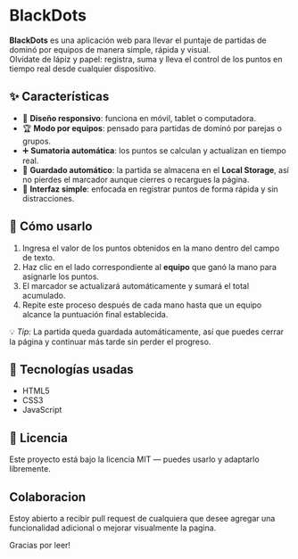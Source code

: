 # BlackDots

**BlackDots** es una aplicación web para llevar el puntaje de partidas de dominó por equipos de manera simple, rápida y visual.  
Olvídate de lápiz y papel: registra, suma y lleva el control de los puntos en tiempo real desde cualquier dispositivo.

## ✨ Características

- 📱 **Diseño responsivo**: funciona en móvil, tablet o computadora.  
- 🏆 **Modo por equipos**: pensado para partidas de dominó por parejas o grupos.  
- ➕ **Sumatoria automática**: los puntos se calculan y actualizan en tiempo real.  
- 💾 **Guardado automático**: la partida se almacena en el **Local Storage**, así no pierdes el marcador aunque cierres o recargues la página.  
- 🎯 **Interfaz simple**: enfocada en registrar puntos de forma rápida y sin distracciones.  

## 🚀 Cómo usarlo

1. Ingresa el valor de los puntos obtenidos en la mano dentro del campo de texto.  
2. Haz clic en el lado correspondiente al **equipo** que ganó la mano para asignarle los puntos.  
3. El marcador se actualizará automáticamente y sumará el total acumulado.  
4. Repite este proceso después de cada mano hasta que un equipo alcance la puntuación final establecida.  

💡 *Tip:* La partida queda guardada automáticamente, así que puedes cerrar la página y continuar más tarde sin perder el progreso.

## 📌 Tecnologías usadas

- HTML5  
- CSS3  
- JavaScript  

## 📄 Licencia

Este proyecto está bajo la licencia MIT — puedes usarlo y adaptarlo libremente.

## Colaboracion

Estoy abierto a recibir pull request de cualquiera que desee agregar una funcionalidad adicional o mejorar visualmente la pagina.

Gracias por leer!
